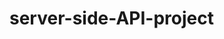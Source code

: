 # server-side-API-project

<!-- **adding stuff through input form**  -->
<!-- Use onClick(); and jquery to targer the ID of the grocery bag-->
<!-- #ID.val() and then save to a variable, append to respective bucket, and then empty field after each arrow is clicked, the list in the buckets must be stored in an array-->


<!-- once user is done adding items to their 'buckets' then they can generage recipe  -->


<!-- make api call to reference ingredients in recipes  -->

<!-- get each recipe individually and compare to what is in the bucket and place in a sorted list by which one has the most similar  -->

<!-- how do we want to parse through the data as it comes into the api  -->

<!-- display chosen recipe in a new page first determine how the recipe is returned as either a link to a page or as text   -->

<!-- should recipes clear on refresh or store to local storage  -->

<!-- has to be able to return to main page from recipe page via navbar -->

<!-- previous recipe data would be saved to local storage, until refresh  -->

<!-- git local storage  -->

